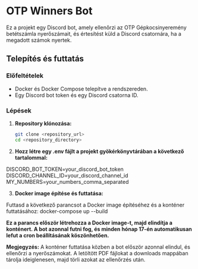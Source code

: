 # OTP Winners Bot

Ez a projekt egy Discord bot, amely ellenőrzi az OTP Gépkocsinyeremény betétszámla nyerőszámait, és értesítést küld a Discord csatornára, ha a megadott számok nyertek.

## Telepítés és futtatás

### Előfeltételek

- Docker és Docker Compose telepítve a rendszereden.
- Egy Discord bot token és egy Discord csatorna ID.

### Lépések

1. **Repository klónozása:**

   ```sh
   git clone <repository_url>
   cd <repository_directory>

2. **Hozz létre egy .env fájlt a projekt gyökérkönyvtárában a következő tartalommal:**

 DISCORD_BOT_TOKEN=your_discord_bot_token
 DISCORD_CHANNEL_ID=your_discord_channel_id
 MY_NUMBERS=your_numbers_comma_separated

3. **Docker image építése és futtatása:**

 Futtasd a következő parancsot a Docker image építéséhez és a konténer futtatásához:
docker-compose up --build

**Ez a parancs először létrehozza a Docker image-t, majd elindítja a konténert. A bot azonnal futni fog, és minden hónap 17-én automatikusan lefut a cron beállításának köszönhetően.**

**Megjegyzés:**
A konténer futtatása közben a bot először azonnal elindul, és ellenőrzi a nyerőszámokat. A letöltött PDF fájlokat a downloads mappában tárolja ideiglenesen, majd törli azokat az ellenőrzés után.